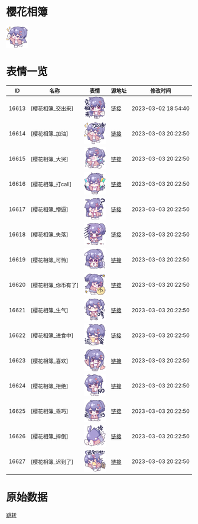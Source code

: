 # 樱花相簿

<img src="./cover.png" height="60" alt="cover" />

# 表情一览

|ID|名称|表情|源地址|修改时间|
|----|----|----|----|----|
|16613|[樱花相簿_交出来]|<img src="./pic/016613_%5B樱花相簿_交出来%5D.png" height="60" alt="交出来"/>|[链接](https://i0.hdslb.com/bfs/garb/b4a7d761c14c1f5689b72bb0780d164d40a8470b.png)|2023-03-02 18:54:40|
|16614|[樱花相簿_加油]|<img src="./pic/016614_%5B樱花相簿_加油%5D.png" height="60" alt="加油"/>|[链接](https://i0.hdslb.com/bfs/garb/10f3e28d071289d9deac0650fbabb686c28cd92e.png)|2023-03-03 20:22:50|
|16615|[樱花相簿_大哭]|<img src="./pic/016615_%5B樱花相簿_大哭%5D.png" height="60" alt="大哭"/>|[链接](https://i0.hdslb.com/bfs/garb/c77a8c9282df24e3ba6149f72f8417dff36a3393.png)|2023-03-03 20:22:50|
|16616|[樱花相簿_打call]|<img src="./pic/016616_%5B樱花相簿_打call%5D.png" height="60" alt="打call"/>|[链接](https://i0.hdslb.com/bfs/garb/35c9f6836dedbd11012734abdc0fc303c077b867.png)|2023-03-03 20:22:50|
|16617|[樱花相簿_懵逼]|<img src="./pic/016617_%5B樱花相簿_懵逼%5D.png" height="60" alt="懵逼"/>|[链接](https://i0.hdslb.com/bfs/garb/15bce31b65a1f9e649b8d7b058cd749a551eb269.png)|2023-03-03 20:22:50|
|16618|[樱花相簿_失落]|<img src="./pic/016618_%5B樱花相簿_失落%5D.png" height="60" alt="失落"/>|[链接](https://i0.hdslb.com/bfs/garb/ecf9658e5b8977c4e53715af01cf4ec78c5489f3.png)|2023-03-03 20:22:50|
|16619|[樱花相簿_可怜]|<img src="./pic/016619_%5B樱花相簿_可怜%5D.png" height="60" alt="可怜"/>|[链接](https://i0.hdslb.com/bfs/garb/22b481c6386c3d442b4dfc8f2bf482d70d707fc8.png)|2023-03-03 20:22:50|
|16620|[樱花相簿_你币有了]|<img src="./pic/016620_%5B樱花相簿_你币有了%5D.png" height="60" alt="你币有了"/>|[链接](https://i0.hdslb.com/bfs/garb/b3b97b22716095a6493351b7387246e040f0ba09.png)|2023-03-03 20:22:50|
|16621|[樱花相簿_生气]|<img src="./pic/016621_%5B樱花相簿_生气%5D.png" height="60" alt="生气"/>|[链接](https://i0.hdslb.com/bfs/garb/8adba33ce83d4dae50116b731d874ca255dd7027.png)|2023-03-03 20:22:50|
|16622|[樱花相簿_进食中]|<img src="./pic/016622_%5B樱花相簿_进食中%5D.png" height="60" alt="进食中"/>|[链接](https://i0.hdslb.com/bfs/garb/8c116800ecfd2116b405bb30797e5961a4eaa130.png)|2023-03-03 20:22:50|
|16623|[樱花相簿_喜欢]|<img src="./pic/016623_%5B樱花相簿_喜欢%5D.png" height="60" alt="喜欢"/>|[链接](https://i0.hdslb.com/bfs/garb/352325ab5c1454f2ae3077728e6921a96da55406.png)|2023-03-03 20:22:50|
|16624|[樱花相簿_拒绝]|<img src="./pic/016624_%5B樱花相簿_拒绝%5D.png" height="60" alt="拒绝"/>|[链接](https://i0.hdslb.com/bfs/garb/082c45283695b4917d23fdbe3d29735f119791f1.png)|2023-03-03 20:22:50|
|16625|[樱花相簿_乖巧]|<img src="./pic/016625_%5B樱花相簿_乖巧%5D.png" height="60" alt="乖巧"/>|[链接](https://i0.hdslb.com/bfs/garb/4ac9b00bb1fc059565dbf092141256abfce1ff80.png)|2023-03-03 20:22:50|
|16626|[樱花相簿_摔倒]|<img src="./pic/016626_%5B樱花相簿_摔倒%5D.png" height="60" alt="摔倒"/>|[链接](https://i0.hdslb.com/bfs/garb/2f87a5f11a25507010780fcdc46b3367f747f089.png)|2023-03-03 20:22:50|
|16627|[樱花相簿_迟到了]|<img src="./pic/016627_%5B樱花相簿_迟到了%5D.png" height="60" alt="迟到了"/>|[链接](https://i0.hdslb.com/bfs/garb/6013cfaef3e801e7b2685d9afb4c5351fc480507.png)|2023-03-03 20:22:50|

# 原始数据

[跳转](./raw.json)

